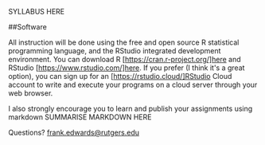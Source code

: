 SYLLABUS HERE

##Software

All instruction will be done using the free and open source R statistical programming language, and the RStudio integrated development environment. You can download R [https://cran.r-project.org/]here and RStudio [https://www.rstudio.com/]here. If you prefer (I think it's a great option), you can sign up for an [https://rstudio.cloud/]RStudio Cloud account to write and execute your programs on a cloud server through your web browser. 

I also strongly encourage you to learn and publish your assignments using markdown SUMMARISE MARKDOWN HERE

Questions? frank.edwards@rutgers.edu

